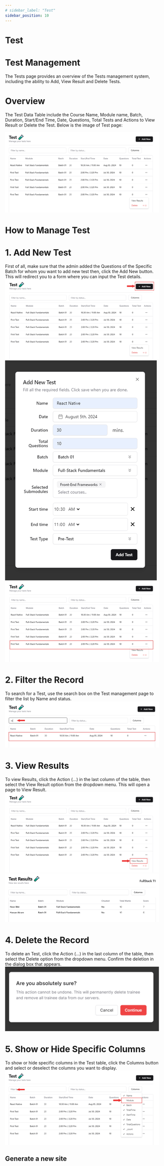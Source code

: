 ```yaml
---
# sidebar_label: "Test"
sidebar_position: 10
---
```


<link rel="stylesheet" href="path/to/custom.css"/>

# Test

<h1 class="font-light mt-5">Test Management</h1>
<div class="mt-5">The Tests page provides an overview of the Tests management system, including the ability to Add, View Result and Delete Tests.</div>

<h1 class="font-bold mt-5">Overview</h1>
<div class="mt-5">The Test Data Table include the Course Name, Module name, Batch, Duration, Start/End Time, Date, Questions, Total Tests and Actions to View Result or Delete the Test. Below is the image of Test page:</div>

<img src="https://github.com/aisaanwar62/Docusaurus-document/blob/main/static/img/test.png?raw=true
" class="w-auto h-auto my-8 border shadow-md"/>

<h1 class="font-bold">How to Manage Test</h1>

<h1 class="font-semibold mt-3">1.  Add New Test</h1>
<div class="mt-5">First of all, make sure that the admin added the Questions of the Specific Batch for whom you want to add new test then, click the Add New button. This will redirect you to a form where you can input the Test details.</div>
<img src="https://github.com/aisaanwar62/Docusaurus-document/blob/main/static/img/trainer-add-test-option.png?raw=true
" class="w-auto h-auto my-8 border shadow-md"/>
<img src="https://github.com/aisaanwar62/Docusaurus-document/blob/main/static/img/add-test.png?raw=true
" class="w-auto h-auto my-8 border shadow-md"/>
<img src="https://github.com/aisaanwar62/Docusaurus-document/blob/main/static/img/after-add-test.png?raw=true
" class="w-auto h-auto my-8 border shadow-md"/>

<h1 class="font-semibold mt-3">2. Filter the Record</h1>
<div class="mt-5">To search for a Test, use the search box on the Test management page to filter the list by Name and status.</div>
<img src="https://github.com/aisaanwar62/Docusaurus-document/blob/main/static/img/trainer-test-filter.png?raw=true
" class="w-auto h-auto my-8 border shadow-md"/>

<h1 class="font-semibold mt-3">3. View Results</h1>
<div class="mt-5">To view Results, click the Action (...) in the last column of the table, then select the View Result option from the dropdown menu. This will open a page to View Result.</div>
<img src="https://github.com/aisaanwar62/Docusaurus-document/blob/main/static/img/trainer-view-test-result.png?raw=true
" class="w-auto h-auto my-8 border shadow-md"/>
<img src="https://github.com/aisaanwar62/Docusaurus-document/blob/main/static/img/test-result.png?raw=true
" class="w-auto h-auto my-8 border shadow-md"/>

<h1 class="font-semibold mt-3">4. Delete the Record</h1>
<div class="mt-5">To delete an Test, click the Action (...) in the last column of the table, then select the Delete option from the dropdown menu. Confirm the deletion in the dialog box that appears.</div>
<img src="https://github.com/aisaanwar62/Docusaurus-document/blob/main/static/img/trainertestdeletion.png?raw=true
" class="w-auto h-auto my-8 border shadow-md"/>

<h1 class="font-semibold mt-3">5. Show or Hide Specific Columns</h1>
<div class="mt-5">To show or hide specific columns in the Test table, click the Columns button and select or deselect the columns you want to display.</div>
<img src="https://github.com/aisaanwar62/Docusaurus-document/blob/main/static/img/trainer-filter-test.png?raw=true
" class="w-auto h-auto my-8 border shadow-md"/>

## Generate a new site
